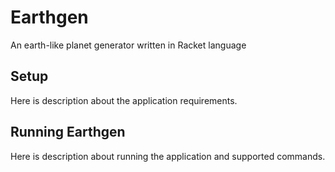 Earthgen
========

An earth-like planet generator written in Racket language

Setup
------

Here is description about the application requirements.

Running Earthgen
------

Here is description about running the application and supported commands.
